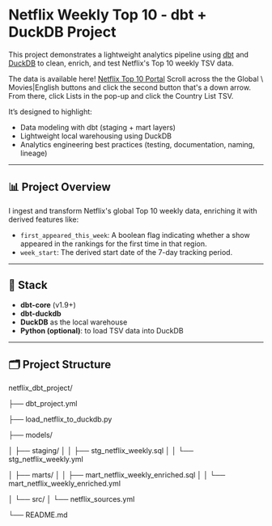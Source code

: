 # Netflix Weekly Top 10 - dbt + DuckDB Project

This project demonstrates a lightweight analytics pipeline using [dbt](https://www.getdbt.com/) and [DuckDB](https://duckdb.org/) to clean, enrich, and test Netflix's Top 10 weekly TSV data.

 The data is available here! [Netflix Top 10 Portal](https://www.netflix.com/tudum/top10) Scroll across the the Global \ Movies|English buttons and click the second button that's a down arrow. From there, click Lists in the pop-up and click the Country List TSV. 
 

It’s designed to highlight:
- Data modeling with dbt (staging + mart layers)
- Lightweight local warehousing using DuckDB
- Analytics engineering best practices (testing, documentation, naming, lineage)

---

## 📊 Project Overview

I ingest and transform Netflix's global Top 10 weekly data, enriching it with derived features like:

- `first_appeared_this_week`: A boolean flag indicating whether a show appeared in the rankings for the first time in that region.
- `week_start`: The derived start date of the 7-day tracking period.

---

## 🔧 Stack

- **dbt-core** (v1.9+)
- **dbt-duckdb**
- **DuckDB** as the local warehouse
- **Python (optional)**: to load TSV data into DuckDB

---

## 🗂️ Project Structure
netflix_dbt_project/

├── dbt_project.yml

├── load_netflix_to_duckdb.py

├── models/

│   ├── staging/
│   │   ├── stg_netflix_weekly.sql
│   │   └── stg_netflix_weekly.yml

│   ├── marts/
│   │   ├── mart_netflix_weekly_enriched.sql
│   │   └── mart_netflix_weekly_enriched.yml

│   └── src/
│       └── netflix_sources.yml

└── README.md


